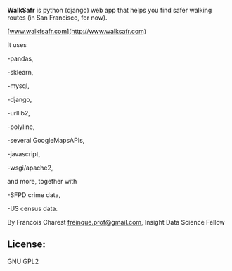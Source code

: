 **WalkSafr** is python (django) web app that helps you find safer walking routes (in San Francisco, for now).

[www.walkfsafr.com](http://www.walksafr.com)

It uses

-pandas,

-sklearn,

-mysql,

-django,

-urllib2,

-polyline,

-several GoogleMapsAPIs,

-javascript,

-wsgi/apache2,

and more, together with

-SFPD crime data,

-US census data.

By Francois Charest <freinque.prof@gmail.com>, Insight Data Science Fellow

## License:
GNU GPL2
